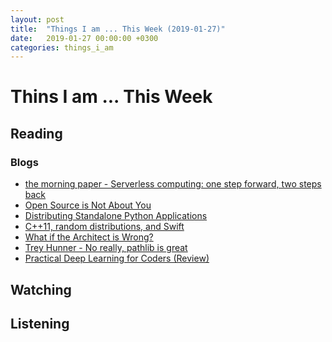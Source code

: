```yaml
---
layout: post
title:  "Things I am ... This Week (2019-01-27)"
date:   2019-01-27 00:00:00 +0300
categories: things_i_am
---
```


# Thins I am ... This Week  

## Reading  

### Blogs

- [the morning paper - Serverless computing: one step forward, two steps back][mp1]
- [Open Source is Not About You][rc1]
- [Distributing Standalone Python Applications][gs1]
- [C++11, random distributions, and Swift][fai1]
- [What if the Architect is Wrong?][yegor1]
- [Trey Hunner - No really, pathlib is great][th1]
- [Practical Deep Learning for Coders (Review)][mlm1]

## Watching  

## Listening  

[mp1]:https://blog.acolyer.org/2019/01/14/serverless-computing-one-step-forward-two-steps-back/
[rc1]:https://gist.github.com/richhickey/1563cddea1002958f96e7ba9519972d9
[gs1]:https://gregoryszorc.com/blog/2018/12/18/distributing-standalone-python-applications/
[fai1]:http://www.fast.ai/2019/01/13/swift-random/
[yegor1]:https://www.yegor256.com/2019/01/15/what-if-architect-is-wrong.html
[th1]:http://treyhunner.com/2019/01/no-really-pathlib-is-great
[mlm1]:https://machinelearningmastery.com/practical-deep-learning-for-coders-review/